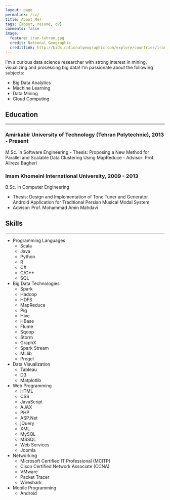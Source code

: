 ```yaml
---
layout: page
permalink: /cv/
title: About Me!
tags: [about, resume, cv]
comments: false
image:
  feature: iran-tehran.jpg
  credit: National Geographic
  creditlink: http://kids.nationalgeographic.com/explore/countries/iran/#iran-tehran.jpg
---
```

I'm a curious data science researcher with strong interest in mining, visualizing and processing big data! I'm passionate about the following subjects:
+ Big Data Analytics
+ Machine Learning
+ Data Mining
+ Cloud Computing

## Education
***
### Amirkabir University of Technology (Tehran Polytechnic), 2013 - Present
M.Sc. in Software Engineering
	- Thesis: Proposing a New Method for Parallel and Scalable Data Clustering Using MapReduce
	- Advisor: Prof. Alireza Bagheri

### Imam Khomeini International University, 2009 - 2013
B.Sc. in Computer Engineering
- Thesis: Design and Implementation of Tone Tuner and Generator Android Application for Traditional Persian Musical Modal System
- Advisor: Prof. Mohammad Amin Mahdavi

## Skills
***
+ Programming Languages
	+ Scala
	+ Java
	+ Python
	+ R
	+ C#
	+ C/C++
	+ SQL
+ Big Data Technologies
	+ Spark
	+ Hadoop
	+ HDFS
	+ MapReduce
	+ Pig
	+ Hive
	+ HBase
	+ Flume
	+ Sqoop
	+ Storm
	+ GraphX
	+ Spark Stream
	+ MLlib
	+ Pregel
+ Data Visualization
	+ Tableau
	+ D3
	+ Matplotlib
+ Web Programming
	+ HTML
	+ CSS
	+ JavaScript
	+ AJAX
	+ PHP
	+ ASP.Net
	+ jQuery
	+ XML
	+ MySQL
	+ MSSQL
	+ Web Services
	+ Joomla
+ Networking
	+ Microsoft Certified IT Professional (MCITP)
	+ Cisco Certified Network Associate (CCNA)
	+ VMware
	+ Packet Tracer
	+ Wireshark
+ Mobile Programming
	+ Android
